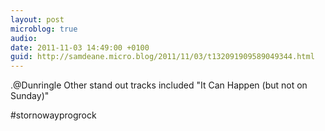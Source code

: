 ```yaml
---
layout: post
microblog: true
audio: 
date: 2011-11-03 14:49:00 +0100
guid: http://samdeane.micro.blog/2011/11/03/t132091909589049344.html
---
```

.@Dunringle Other stand out tracks included "It Can Happen (but not on Sunday)"

#stornowayprogrock
